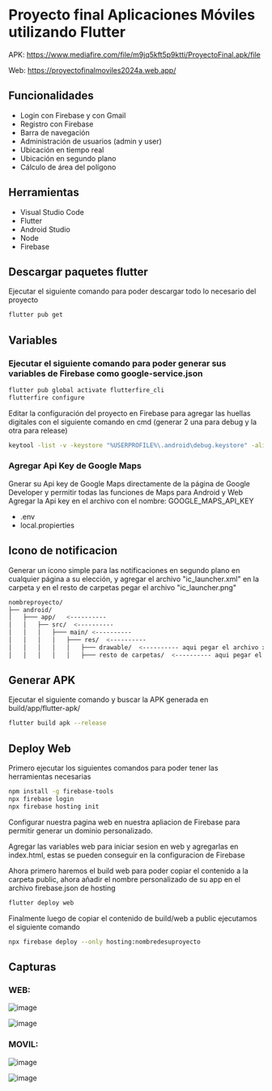 # Proyecto final Aplicaciones Móviles utilizando Flutter
APK: https://www.mediafire.com/file/m9jq5kft5p9ktti/ProyectoFinal.apk/file

Web: https://proyectofinalmoviles2024a.web.app/

## Funcionalidades
- Login con Firebase y con Gmail
- Registro con Firebase
- Barra de navegación
- Administración de usuarios (admin y user)
- Ubicación en tiempo real
- Ubicación en segundo plano
- Cálculo de área del polígono

## Herramientas

- Visual Studio Code
- Flutter
- Android Studio
- Node
- Firebase

## Descargar paquetes flutter

Ejecutar el siguiente comando para poder descargar todo lo necesario del proyecto

```bash
flutter pub get  
```

## Variables
### Ejecutar el siguiente comando para poder generar sus variables de Firebase como google-service.json

```bash
flutter pub global activate flutterfire_cli
flutterfire configure    
```

Editar la configuración del proyecto en Firebase para agregar las huellas digitales con el siguiente comando en cmd (generar 2 una para debug y la otra para release)
```bash
keytool -list -v -keystore "%USERPROFILE%\.android\debug.keystore" -alias androiddebugkey -storepass android -keypass android    
```
### Agregar Api Key de Google Maps
Gnerar su Api key de Google Maps directamente de la página de Google Developer y permitir todas las funciones de Maps para Android y Web
Agregar la Api key en el archivo con el nombre: GOOGLE_MAPS_API_KEY
- .env
- local.propierties

## Icono de notificacion
Generar un ícono simple para las notificaciones en segundo plano en cualquier página a su elección, y agregar el archivo "ic_launcher.xml" en la carpeta y en el resto de carpetas pegar el archivo "ic_launcher.png"

```bash
nombreproyecto/
├── android/
│   ├─── app/   <----------
│   │   ├── src/  <---------- 
│   │   │   ├─── main/ <---------- 
│   │   │   │   ├─── res/  <---------- 
│   │   │   │   │   ├─── drawable/  <---------- aqui pegar el archivo xml
│   │   │   │   │   ├─── resto de carpetas/  <---------- aqui pegar el archivo png
```
## Generar APK
Ejecutar el siguiente comando y buscar la APK generada en build/app/flutter-apk/
```bash
flutter build apk --release
```

## Deploy Web
Primero ejecutar los siguientes comandos para poder tener las herramientas necesarias
```bash
npm install -g firebase-tools
npx firebase login
npx firebase hosting init
```
Configurar nuestra pagina web en nuestra apliacion de Firebase para permitir generar un dominio personalizado.


Agregar las variables web para iniciar sesion en web y agregarlas en index.html, estas se pueden conseguir en la configuracion de Firebase


Ahora  primero haremos el build web para poder copiar el contenido a la carpeta public, ahora añadir el nombre personalizado de su app en el archivo firebase.json de hosting
```bash
flutter deploy web
```
Finalmente luego de copiar el contenido de build/web a public ejecutamos el siguiente comando

```bash
npx firebase deploy --only hosting:nombredesuproyecto
```

## Capturas

### WEB:
![image](https://github.com/user-attachments/assets/d233633e-ace8-4c46-ae7a-7091ee8c4c2d)


![image](https://github.com/user-attachments/assets/1ae3a6a3-62be-4eca-addd-06af1e88c7e6)

### MOVIL:
![image](https://github.com/user-attachments/assets/2b2d433f-0938-4ece-9590-e245938cf61d)

![image](https://github.com/user-attachments/assets/77761d16-b8cb-4f18-bec3-89de932815c7)






